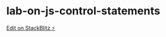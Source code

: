 # lab-on-js-control-statements

[Edit on StackBlitz ⚡️](https://stackblitz.com/edit/web-platform-wa1pr8)